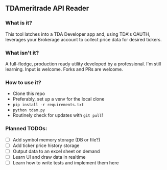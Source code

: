 ## TDAmeritrade API Reader

### What is it?
This tool latches into a TDA Developer app and, using TDA's OAUTH, leverages 
your Brokerage account to collect price data for desired tickers.

### What isn't it?
A full-fledge, production ready utility developed by a professional.
I'm still learning. Input is welcome. Forks and PRs are welcome.

### How to use it?
- Clone this repo
- Preferably, set up a venv for the local clone
- `pip install -r requirements.txt`
- `python tdam.py`
- Routinely check for updates with `git pull`!

### Planned TODOs:
- [ ] Add symbol memory storage (DB or file?)
- [ ] Add ticker price history storage 
- [ ] Output data to an excel sheet on demand
- [ ] Learn UI and draw data in realtime
- [ ] Learn how to write tests and implement them here